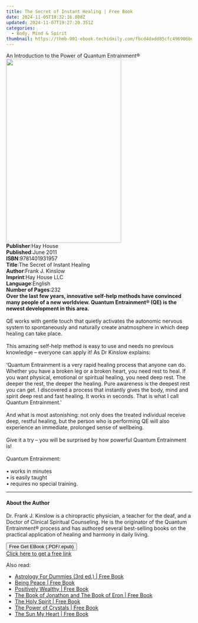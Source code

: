 ```yaml
---
title: The Secret of Instant Healing | Free Book
date: 2024-11-05T18:32:16.808Z
updated: 2024-11-07T19:27:20.351Z
categories:
  - Body, Mind & Spirit
thumbnail: https://thmb-001-ebook.techidaily.com/fbcd4dadd85cfc496906bde7d0d823c87eb7f81a22b1c762a836df12fa95102d.jpg
---
```

<main id="book-container">
  <div class="flex flex-col">
    <div class="book-brief flex-1 py-6 px-4 sm:p-6 md:py-10 md:px-8">
      <!-- brief-->
      <div class="book-brief-main">
        An Introduction to the Power of Quantum Entrainment®
      </div>
    </div>
    <div
      class="book-meta-info flex-1 grid gap-4 col-start-1 col-end-3 row-start-1 sm:mb-6 sm:grid-cols-4 lg:gap-6 lg:col-start-2 lg:row-end-6 lg:row-span-6 lg:mb-0"
    >
      <div
        class="book-meta-info-left place-content-center mt-4 p-4 text-sm leading-6 col-start-2 col-span-2 dark:text-slate-400"
      >
        <img
          class="w-full h-500 object-cover rounded-lg sm:h-255 sm:col-span-2 lg:col-span-full"
          src="https://img-001-ebook.techidaily.com/c96f5f738d69357212604508e88cebaf5442e42993de5aa64348fae9b80d66ab.jpg"
          alt=""
          width="312"
          height="500"
        />
      </div>
      <div
        class="book-meta-info-right mt-2 col-start-1 row-start-2 col-span-3 self-center"
      >
        <!-- meta data  -->
        <div class="flex flex-col px-4 md:px-8">
          <div class="flex-1">
            <strong>Publisher</strong>:<span class="px-2">Hay House</span>
          </div>
          <div class="flex-1">
            <strong>Published</strong>:<span class="px-2">June 2011</span>
          </div>
          <div class="flex-1">
            <strong>ISBN</strong>:<span class="px-2">9781401931957</span>
          </div>
          <div class="flex-1">
            <strong>Title</strong>:<span class="px-2"
              >The Secret of Instant Healing</span
            >
          </div>
          <div class="flex-1">
            <strong>Author</strong>:<span class="px-2">Frank J. Kinslow</span>
          </div>
          <div class="flex-1">
            <strong>Imprint</strong>:<span class="px-2">Hay House LLC</span>
          </div>
          <div class="flex-1">
            <strong>Language</strong>:<span class="px-2">English</span>
          </div>
          <div class="flex-1">
            <strong>Number of Pages</strong>:<span class="px-2">232</span>
          </div>
        </div>
      </div>
    </div>
    <div class="book-description flex-1 py-6 px-4 sm:p-6 md:py-10 md:px-8">
      <div class="book-description-main">
        <div accordion-content="" id="description">
          <b
            >Over the last few years, innovative self-help methods have
            convinced many people of a new worldview. Quantum Entrainment® (QE)
            is the newest development in this area.</b
          >
          <br /><br />QE works with gentle touch that quietly activates the
          autonomic nervous system to spontaneously and naturally create
          anatmosphere in which deep healing can take place.<br /><br />This
          amazing self-help method is easy to use and needs no previous
          knowledge – everyone can apply it! As Dr Kinslow explains:<br /><br />‘Quantum
          Entrainment is a very rapid healing process that anyone can do.
          Whether you have a broken leg or a broken heart, you need rest to
          heal. If you want physical, emotional or spiritual healing, you need
          deep rest. The deeper the rest, the deeper the healing. Pure awareness
          is the deepest rest you can get. I discovered a process that instantly
          gives the body, mind and spirit deep rest and fast healing. It works
          in seconds. That is what I call Quantum Entrainment.’<br /><br />And
          what is most astonishing: not only does the treated individual receive
          deep, restful healing, but the person who is performing QE will also
          experience an immediate, prolonged sense of wellbeing.<br /><br />
          Give it a try – you will be surprised by how powerful Quantum
          Entrainment is!<br /><br />Quantum Entrainment:<br /><br />• works in
          minutes<br />• is easily taught<br />• requires no special training.
        </div>
        <div class="accordion-fader"></div>
      </div>
    </div>
    <div class="book-excerpts flex-1 py-6 px-4 sm:p-6 md:py-10 md:px-8">
      <!-- excerpts-->
      <div class="book-excerpts-main">
        <hr />
        <h4 class="placeholder placeholder-heading">
          <span>About the Author</span>
        </h4>
        <p>
          Dr. Frank J. Kinslow is a chiropractic physician, a teacher for the
          deaf, and a Doctor of Clinical Spiritual Counseling. He is the
          originator of the Quantum Entrainment® process and has authored
          several best-selling books on the practical application of healing and
          harmony in daily living.
        </p>
      </div>
    </div>
    <div
      class="book-about-author flex-1 py-6 px-4 sm:p-6 md:py-10 md:px-8"
    ></div>
    <div class="book-free-get flex-1 py-6 px-4 sm:p-6 md:py-10 md:px-8">
      <button
        id="btn-free-get"
        class="bg-blue-500 hover:bg-blue-700 text-white font-bold py-2 px-4 rounded"
      >
        Free Get EBook (.PDF/.epub)
      </button>
      <div id="countdown-display" class="px-2 text-lg mt-2"></div>
      <a
        id="free-link"
        class="hidden bg-blue-500 hover:bg-blue-700 text-white font-bold py-2 px-4 rounded"
        href="https://www.ebooks.com/en-us/book/96317579/the-secret-of-instant-healing/frank-j-kinslow/"
        target="_blank"
        >Click here to get a free link</a
      >
    </div>
    <script>
      let countdownTime = 0;
      let countdownInterval = null;
      document
        .getElementById('btn-free-get')
        .addEventListener('click', startCountdown);
      function startCountdown() {
        countdownTime = new Date().getTime() + 60000 * 3;
        countdownInterval = setInterval(updateCountdown, 1000);
        document.getElementById('btn-free-get').disabled = true;
        document
          .getElementById('btn-free-get')
          .classList.add('bg-gray-500', 'cursor-not-allowed');
      }
      function updateCountdown() {
        let currentTime = new Date().getTime();
        let timeLeft = countdownTime - currentTime;
        let secondsLeft = Math.floor(timeLeft / 1000);
        document.getElementById('countdown-display').innerHTML =
          `Remaining time: ${secondsLeft} seconds.`;
        if (secondsLeft <= 0) {
          clearInterval(countdownInterval);
          document.getElementById('btn-free-get').classList.add('hidden');
          document.getElementById('free-link').classList.remove('hidden');
          document.getElementById('countdown-display').innerHTML = '';
        }
      }
    </script>
  </div>
</main>

<ins class="adsbygoogle"
      style="display:block"
      data-ad-client="ca-pub-7571918770474297"
      data-ad-slot="8358498916"
      data-ad-format="auto"
      data-full-width-responsive="true"></ins>
    

<span class="atpl-alsoreadstyle">Also read:</span>
<div><ul>
<li><a href="https://novels-ebooks.techidaily.com/209921773-9781119594154-astrology-for-dummies-3rd-ed/"><u>Astrology For Dummies (3rd ed.) | Free Book</u></a></li>
<li><a href="https://novels-ebooks.techidaily.com/209923678-9781946764690-being-peace/"><u>Being Peace | Free Book</u></a></li>
<li><a href="https://novels-ebooks.techidaily.com/209923661-9781786784414-positively-wealthy/"><u>Positively Wealthy | Free Book</u></a></li>
<li><a href="https://novels-ebooks.techidaily.com/209922097-9781925952681-the-book-of-jonathon-and-the-book-of-eron/"><u>The Book of Jonathon and The Book of Eron | Free Book</u></a></li>
<li><a href="https://novels-ebooks.techidaily.com/209924360-9781734446142-the-holy-spirit/"><u>The Holy Spirit | Free Book</u></a></li>
<li><a href="https://novels-ebooks.techidaily.com/209924205-9780486846002-the-power-of-crystals/"><u>The Power of Crystals | Free Book</u></a></li>
<li><a href="https://novels-ebooks.techidaily.com/209923688-9781946764713-the-sun-my-heart/"><u>The Sun My Heart | Free Book</u></a></li>
</ul></div>

